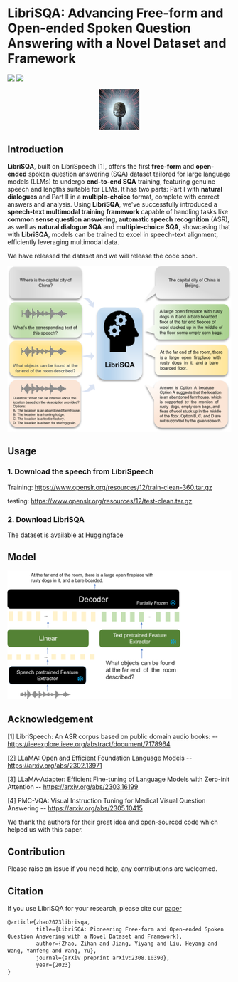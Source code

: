 # LibriSQA: Advancing Free-form and Open-ended Spoken Question Answering with a Novel Dataset and Framework
<a href='https://huggingface.co/datasets/ZihanZhao/LibriSQA'><img src='https://img.shields.io/badge/Dataset-Page-Green'></a> <a href='https://arxiv.org/pdf/2308.10390.pdf'><img src='https://img.shields.io/badge/Paper-Arxiv-red'></a>

<p align="center">
    <img src="logo.jpg" width="18%"> <br>
</p>

## Introduction

**LibriSQA**, built on LibriSpeech [1], offers the first **free-form** and **open-ended** spoken question answering (SQA) dataset tailored for large language models (LLMs) to undergo **end-to-end SQA** training, featuring genuine speech and lengths suitable for LLMs. It has two parts: Part I with **natural dialogues** and Part II in a **multiple-choice** format, complete with correct answers and analysis. Using **LibriSQA**, we've successfully introduced a **speech-text multimodal training framework** capable of handling tasks like **common sense question answering**, **automatic speech recognition** (ASR), as well as **natural dialogue SQA** and **multiple-choice SQA**, showcasing that with **LibriSQA**, models can be trained to excel in speech-text alignment, efficiently leveraging multimodal data.

We have released the dataset and we will release the code soon.

<div align="center">
    <img src="https://github.com/ZihanZhaoSJTU/LibriSQA/blob/main/overview.png" width="600">
</div>

## Usage
### 1. Download the speech from LibriSpeech
Training: https://www.openslr.org/resources/12/train-clean-360.tar.gz

testing: https://www.openslr.org/resources/12/test-clean.tar.gz
### 2. Download LibriSQA
The dataset is available at [Huggingface](https://huggingface.co/datasets/ZihanZhao/LibriSQA)

## Model
<div align="center">
    <img src="https://github.com/ZihanZhaoSJTU/LibriSQA/blob/main/model.png" width="600">
</div>


## Acknowledgement
[1] LibriSpeech: An ASR corpus based on public domain audio books: -- https://ieeexplore.ieee.org/abstract/document/7178964

[2] LLaMA: Open and Efficient Foundation Language Models -- https://arxiv.org/abs/2302.13971

[3] LLaMA-Adapter: Efficient Fine-tuning of Language Models with Zero-init Attention -- https://arxiv.org/abs/2303.16199

[4] PMC-VQA: Visual Instruction Tuning for Medical Visual Question Answering -- https://arxiv.org/abs/2305.10415

We thank the authors for their great idea and open-sourced code which helped us with this paper.

## Contribution

Please raise an issue if you need help, any contributions are welcomed.

## Citation

If you use LibriSQA for your research, please cite our [paper](https://arxiv.org/pdf/2308.10390.pdf)

```
@article{zhao2023librisqa,
         title={LibriSQA: Pioneering Free-form and Open-ended Spoken Question Answering with a Novel Dataset and Framework},
         author={Zhao, Zihan and Jiang, Yiyang and Liu, Heyang and Wang, Yanfeng and Wang, Yu},
         journal={arXiv preprint arXiv:2308.10390},
         year={2023}
}
```
